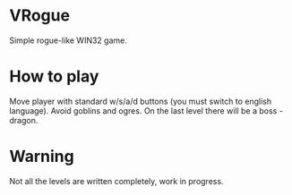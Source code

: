 # VRogue

Simple rogue-like WIN32 game. 

# How to play

Move player with standard w/s/a/d buttons (you must switch to english language).
Avoid goblins and ogres. On the last level there will be a boss - dragon.

# Warning

Not all the levels are written completely, work in progress.